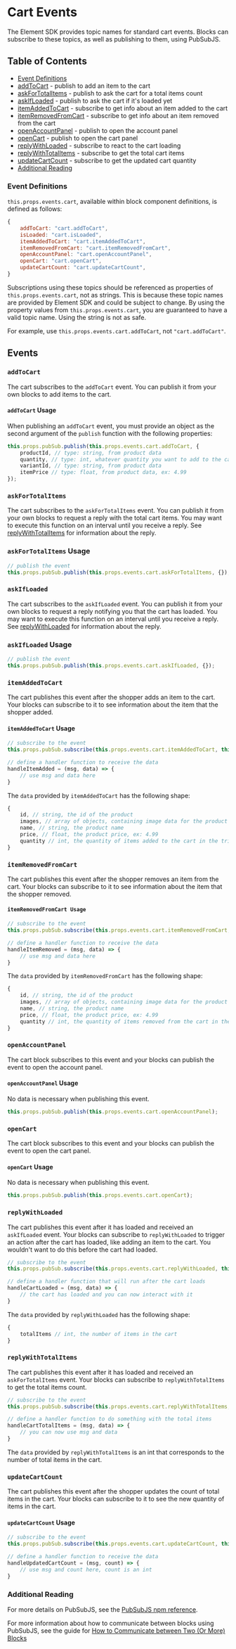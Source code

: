 # Cart Events

The Element SDK provides topic names for standard cart events. Blocks can subscribe to these topics, as well as publishing to them, using PubSubJS.

## Table of Contents

* [Event Definitions](#event-definitions)
* [addToCart](#addToCart) - publish to add an item to the cart
* [askForTotalItems](#askForTotalItems) - publish to ask the cart for a total items count
* [askIfLoaded](#askIfLoaded) - publish to ask the cart if it's loaded yet
* [itemAddedToCart](#itemAddedToCart) - subscribe to get info about an item added to the cart
* [itemRemovedFromCart](#itemRemovedFromCart) - subscribe to get info about an item removed from the cart
* [openAccountPanel](#openAccountPanel) - publish to open the account panel
* [openCart](#openCart) - publish to open the cart panel
* [replyWithLoaded](#replyWithLoaded) - subscribe to react to the cart loading
* [replyWithTotalItems](#replyWithLoaded) - subscribe to get the total cart items
* [updateCartCount](#updateCartCount) - subscribe to get the updated cart quantity
* [Additional Reading](#additional-reading)

### Event Definitions

`this.props.events.cart`, available within block component definitions, is defined as follows:

```js
{
    addToCart: "cart.addToCart",
    isLoaded: "cart.isLoaded",
    itemAddedToCart: "cart.itemAddedToCart",
    itemRemovedFromCart: "cart.itemRemovedFromCart",
    openAccountPanel: "cart.openAccountPanel",
    openCart: "cart.openCart",
    updateCartCount: "cart.updateCartCount",
}
```

Subscriptions using these topics should be referenced as properties of `this.props.events.cart`, not as strings. This is because these topic names are provided by Element SDK and could be subject to change. By using the property values from `this.props.events.cart`, you are guaranteed to have a valid topic name. Using the string is not as safe.

For example, use `this.props.events.cart.addToCart`, not `"cart.addToCart"`.

## Events

### `addToCart`

The cart subscribes to the `addToCart` event. You can publish it from your own blocks to add items to the cart.

#### `addToCart` Usage

When publishing an `addToCart` event, you must provide an object as the second argument of the `publish` function with the following properties:

```js
this.props.pubSub.publish(this.props.events.cart.addToCart, {
    productId, // type: string, from product data
    quantity, // type: int, whatever quantity you want to add to the cart, ex: 1
    variantId, // type: string, from product data
    itemPrice // type: float, from product data, ex: 4.99
});
```

### `askForTotalItems`

The cart subscribes to the `askForTotalItems` event. You can publish it from your own blocks to request a reply with the total cart items. You may want to execute this function on an interval until you receive a reply. See [replyWithTotalItems](#replyWithTotalItems) for information about the reply.

### `askForTotalItems` Usage

```js
// publish the event
this.props.pubSub.publish(this.props.events.cart.askForTotalItems, {});
```

### `askIfLoaded`

The cart subscribes to the `askIfLoaded` event. You can publish it from your own blocks to request a reply notifying you that the cart has loaded. You may want to execute this function on an interval until you receive a reply. See [replyWithLoaded](#replyWithLoaded) for information about the reply.

### `askIfLoaded` Usage

```js
// publish the event
this.props.pubSub.publish(this.props.events.cart.askIfLoaded, {});
```

### `itemAddedToCart`

The cart publishes this event after the shopper adds an item to the cart. Your blocks can subscribe to it to see information about the item that the shopper added.

#### `itemAddedToCart` Usage

```js
// subscribe to the event
this.props.pubSub.subscribe(this.props.events.cart.itemAddedToCart, this.handleItemAdded);

// define a handler function to receive the data
handleItemAdded = (msg, data) => {
    // use msg and data here
}
```

The `data` provided by `itemAddedToCart` has the following shape:

```js
{
    id, // string, the id of the product
    images, // array of objects, containing image data for the product
    name, // string, the product name
    price, // float, the product price, ex: 4.99
    quantity // int, the quantity of items added to the cart in the triggering action
}
```

### `itemRemovedFromCart`

The cart publishes this event after the shopper removes an item from the cart. Your blocks can subscribe to it to see information about the item that the shopper removed.

#### `itemRemovedFromCart Usage`

```js
// subscribe to the event
this.props.pubSub.subscribe(this.props.events.cart.itemRemovedFromCart, this.handleItemRemoved);

// define a handler function to receive the data
handleItemRemoved = (msg, data) => {
    // use msg and data here
}
```

The `data` provided by `itemRemovedFromCart` has the following shape:

```js
{
    id, // string, the id of the product
    images, // array of objects, containing image data for the product
    name, // string, the product name
    price, // float, the product price, ex: 4.99
    quantity // int, the quantity of items removed from the cart in the triggering action
}
```

### `openAccountPanel`

The cart block subscribes to this event and your blocks can publish the event to open the account panel.

#### `openAccountPanel` Usage

No data is necessary when publishing this event.

```js
this.props.pubSub.publish(this.props.events.cart.openAccountPanel);
```

### `openCart`

The cart block subscribes to this event and your blocks can publish the event to open the cart panel.

#### `openCart` Usage

No data is necessary when publishing this event.

```js
this.props.pubSub.publish(this.props.events.cart.openCart);
```

### `replyWithLoaded`

The cart publishes this event after it has loaded and received an `askIfLoaded` event. Your blocks can subscribe to `replyWithLoaded` to trigger an action after the cart has loaded, like adding an item to the cart. You wouldn't want to do this before the cart had loaded.

```js
// subscribe to the event
this.props.pubSub.subscribe(this.props.events.cart.replyWithLoaded, this.handleCartLoaded);

// define a handler function that will run after the cart loads
handleCartLoaded = (msg, data) => {
    // the cart has loaded and you can now interact with it
}
```

The `data` provided by `replyWithLoaded` has the following shape:

```js
{
    totalItems // int, the number of items in the cart
}
```

### `replyWithTotalItems`

The cart publishes this event after it has loaded and received an `askForTotalItems` event. Your blocks can subscribe to `replyWithTotalItems` to get the total items count.

```js
// subscribe to the event
this.props.pubSub.subscribe(this.props.events.cart.replyWithTotalItems, this.handleCartTotalItems);

// define a handler function to do something with the total items
handleCartTotalItems = (msg, data) => {
    // you can now use msg and data
}
```

The `data` provided by `replyWithTotalItems` is an int that corresponds to the number of total items in the cart.

### `updateCartCount`

The cart publishes this event after the shopper updates the count of total items in the cart. Your blocks can subscribe to it to see the new quantity of items in the cart.

#### `updateCartCount` Usage

```js
// subscribe to the event
this.props.pubSub.subscribe(this.props.events.cart.updateCartCount, this.handleUpdatedCartCount);

// define a handler function to receive the data
handleUpdatedCartCount = (msg, count) => {
    // use msg and count here, count is an int
}
```

### Additional Reading

For more details on PubSubJS, see the [PubSubJS npm reference](https://www.npmjs.com/package/pubsub-js).

For more information about how to communicate between blocks using PubSubJS, see the guide for [How to Communicate between Two (Or More) Blocks](/how-to/communicate-between-blocks/README.md)
